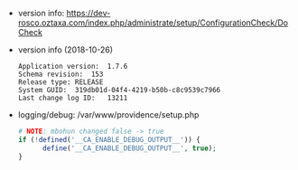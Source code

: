 - version info: https://dev-rosco.oztaxa.com/index.php/administrate/setup/ConfigurationCheck/DoCheck
- version info (2018-10-26)
  ```
  Application version:	1.7.6
  Schema revision:	153
  Release type:	RELEASE
  System GUID:	319db01d-04f4-4219-b50b-c8c9539c7966
  Last change log ID:	13211
  ```
  
- logging/debug: /var/www/providence/setup.php
  ```php
  # NOTE: mbohun changed false -> true
  if (!defined('__CA_ENABLE_DEBUG_OUTPUT__')) {
        define('__CA_ENABLE_DEBUG_OUTPUT__', true);
  }
  ```